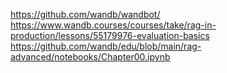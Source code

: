 https://github.com/wandb/wandbot/
https://www.wandb.courses/courses/take/rag-in-production/lessons/55179976-evaluation-basics
https://github.com/wandb/edu/blob/main/rag-advanced/notebooks/Chapter00.ipynb